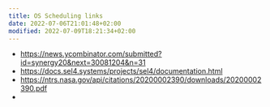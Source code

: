 ```yaml
---
title: OS Scheduling links
date: 2022-07-06T21:01:48+02:00
modified: 2022-07-09T18:21:34+02:00
---
```


- https://news.ycombinator.com/submitted?id=synergy20&next=30081204&n=31
- https://docs.sel4.systems/projects/sel4/documentation.html
- https://ntrs.nasa.gov/api/citations/20200002390/downloads/20200002390.pdf
-
